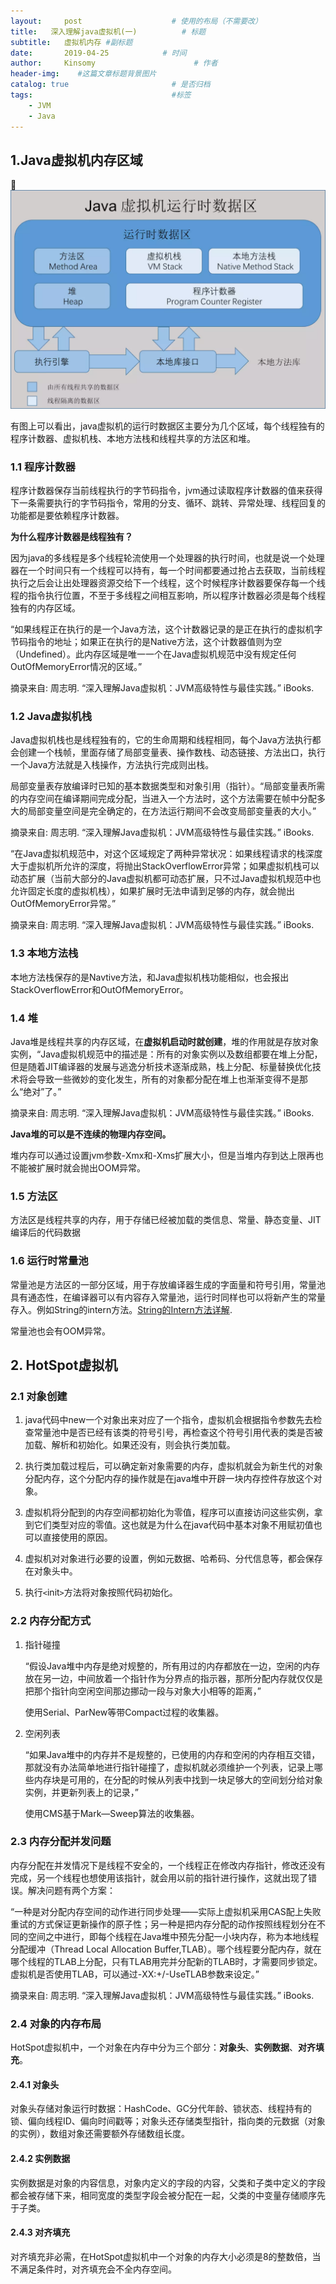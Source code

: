 ```yaml
---
layout:     post                    # 使用的布局（不需要改）
title:   深入理解java虚拟机(一)          # 标题 
subtitle:   虚拟机内存 #副标题
date:       2019-04-25            # 时间
author:     Kinsomy                      # 作者
header-img:    #这篇文章标题背景图片
catalog: true                       # 是否归档
tags:                               #标签
    - JVM
    - Java
---
```

## 1.Java虚拟机内存区域
![](https://github.com/KinsomyJS/KinsomyJS.github.io/blob/master/img/jvm/1.png?raw=true)

有图上可以看出，java虚拟机的运行时数据区主要分为几个区域，每个线程独有的程序计数器、虚拟机栈、本地方法栈和线程共享的方法区和堆。

### 1.1 程序计数器
程序计数器保存当前线程执行的字节码指令，jvm通过读取程序计数器的值来获得下一条需要执行的字节码指令，常用的分支、循环、跳转、异常处理、线程回复的功能都是要依赖程序计数器。

**为什么程序计数器是线程独有？**

因为java的多线程是多个线程轮流使用一个处理器的执行时间，也就是说一个处理器在一个时间只有一个线程可以持有，每一个时间都要通过抢占去获取，当前线程执行之后会让出处理器资源交给下一个线程，这个时候程序计数器要保存每一个线程的指令执行位置，不至于多线程之间相互影响，所以程序计数器必须是每个线程独有的内存区域。

“如果线程正在执行的是一个Java方法，这个计数器记录的是正在执行的虚拟机字节码指令的地址；如果正在执行的是Native方法，这个计数器值则为空（Undefined）。此内存区域是唯一一个在Java虚拟机规范中没有规定任何OutOfMemoryError情况的区域。”

摘录来自: 周志明. “深入理解Java虚拟机：JVM高级特性与最佳实践。” iBooks. 

### 1.2 Java虚拟机栈
Java虚拟机栈也是线程独有的，它的生命周期和线程相同，每个Java方法执行都会创建一个栈帧，里面存储了局部变量表、操作数栈、动态链接、方法出口，执行一个Java方法就是入栈操作，方法执行完成则出栈。

局部变量表存放编译时已知的基本数据类型和对象引用（指针）。“局部变量表所需的内存空间在编译期间完成分配，当进入一个方法时，这个方法需要在帧中分配多大的局部变量空间是完全确定的，在方法运行期间不会改变局部变量表的大小。”

摘录来自: 周志明. “深入理解Java虚拟机：JVM高级特性与最佳实践。” iBooks. 

“在Java虚拟机规范中，对这个区域规定了两种异常状况：如果线程请求的栈深度大于虚拟机所允许的深度，将抛出StackOverflowError异常；如果虚拟机栈可以动态扩展（当前大部分的Java虚拟机都可动态扩展，只不过Java虚拟机规范中也允许固定长度的虚拟机栈），如果扩展时无法申请到足够的内存，就会抛出OutOfMemoryError异常。”

摘录来自: 周志明. “深入理解Java虚拟机：JVM高级特性与最佳实践。” iBooks. 

### 1.3 本地方法栈
本地方法栈保存的是Navtive方法，和Java虚拟机栈功能相似，也会报出StackOverflowError和OutOfMemoryError。

### 1.4 堆
Java堆是线程共享的内存区域，在**虚拟机启动时就创建**，堆的作用就是存放对象实例，“Java虚拟机规范中的描述是：所有的对象实例以及数组都要在堆上分配，但是随着JIT编译器的发展与逃逸分析技术逐渐成熟，栈上分配、标量替换优化技术将会导致一些微妙的变化发生，所有的对象都分配在堆上也渐渐变得不是那么“绝对”了。”

摘录来自: 周志明. “深入理解Java虚拟机：JVM高级特性与最佳实践。” iBooks. 

**Java堆的可以是不连续的物理内存空间。**

堆内存可以通过设置jvm参数-Xmx和-Xms扩展大小，但是当堆内存到达上限再也不能被扩展时就会抛出OOM异常。

### 1.5 方法区
方法区是线程共享的内存，用于存储已经被加载的类信息、常量、静态变量、JIT编译后的代码数据

### 1.6 运行时常量池
常量池是方法区的一部分区域，用于存放编译器生成的字面量和符号引用，常量池具有通态性，在编译器可以有内容存入常量池，运行时同样也可以将新产生的常量存入。例如String的intern方法。[String的Intern方法详解](https://blog.csdn.net/qq_41701956/article/details/81664921).

常量池也会有OOM异常。


## 2. HotSpot虚拟机
### 2.1 对象创建
1) java代码中new一个对象出来对应了一个指令，虚拟机会根据指令参数先去检查常量池中是否已经有该类的符号引号，再检查这个符号引用代表的类是否被加载、解析和初始化。如果还没有，则会执行类加载。

2)  执行类加载过程后，可以确定新对象需要的内存，虚拟机就会为新生代的对象分配内存，这个分配内存的操作就是在java堆中开辟一块内存控件存放这个对象。

3) 虚拟机将分配到的内存空间都初始化为零值，程序可以直接访问这些实例，拿到它们类型对应的零值。这也就是为什么在java代码中基本对象不用赋初值也可以直接使用的原因。

4) 虚拟机对对象进行必要的设置，例如元数据、哈希码、分代信息等，都会保存在对象头中。

5) 执行`<`init`>`方法将对象按照代码初始化。


### 2.2 内存分配方式
1)  指针碰撞

    “假设Java堆中内存是绝对规整的，所有用过的内存都放在一边，空闲的内存放在另一边，中间放着一个指针作为分界点的指示器，那所分配内存就仅仅是把那个指针向空闲空间那边挪动一段与对象大小相等的距离，”

    使用Serial、ParNew等带Compact过程的收集器。

2)  空闲列表

    “如果Java堆中的内存并不是规整的，已使用的内存和空闲的内存相互交错，那就没有办法简单地进行指针碰撞了，虚拟机就必须维护一个列表，记录上哪些内存块是可用的，在分配的时候从列表中找到一块足够大的空间划分给对象实例，并更新列表上的记录，”

    使用CMS基于Mark—Sweep算法的收集器。

### 2.3 内存分配并发问题
内存分配在并发情况下是线程不安全的，一个线程正在修改内存指针，修改还没有完成，另一个线程也想使用该指针，就会用以前的指针进行操作，这就出现了错误。解决问题有两个方案：

“一种是对分配内存空间的动作进行同步处理——实际上虚拟机采用CAS配上失败重试的方式保证更新操作的原子性；另一种是把内存分配的动作按照线程划分在不同的空间之中进行，即每个线程在Java堆中预先分配一小块内存，称为本地线程分配缓冲（Thread Local Allocation Buffer,TLAB）。哪个线程要分配内存，就在哪个线程的TLAB上分配，只有TLAB用完并分配新的TLAB时，才需要同步锁定。虚拟机是否使用TLAB，可以通过-XX:+/-UseTLAB参数来设定。”

摘录来自: 周志明. “深入理解Java虚拟机：JVM高级特性与最佳实践。” iBooks. 

### 2.4 对象的内存布局
HotSpot虚拟机中，一个对象在内存中分为三个部分：**对象头**、**实例数据**、**对齐填充**。

#### 2.4.1 对象头

对象头存储对象运行时数据：HashCode、GC分代年龄、锁状态、线程持有的锁、偏向线程ID、偏向时间戳等；对象头还存储类型指针，指向类的元数据（对象的实例），数组对象还需要额外存储数组长度。

#### 2.4.2 实例数据
实例数据是对象的内容信息，对象内定义的字段的内容，父类和子类中定义的字段都会被存储下来，相同宽度的类型字段会被分配在一起，父类的中变量存储顺序先于子类。

#### 2.4.3 对齐填充
对齐填充非必需，在HotSpot虚拟机中一个对象的内存大小必须是8的整数倍，当不满足条件时，对齐填充会不全内存空间。


